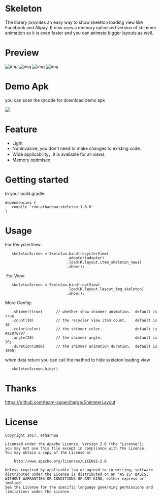 # Skeleton

The library provides an easy way to show skeleton loading view like Facebook and Alipay. 
It now uses a memory optimised version of shimmer animation so it is even faster and you can animate bigger layouts as well.

# Preview


![img](screenshots/01.gif)
![img](screenshots/02.gif)
![img](screenshots/03.gif)
![img](screenshots/04.gif)

# Demo Apk

you can scan the qrcode for download demo apk

![](screenshots/qrcode.png)

# Feature

- Light
- Noninvasive, you don't need to make changes to existing code.
- Wide applicability，it is available for all views
- Memory optimised

# Getting started

In your build.gradle:

    dependencies {
       compile 'com.ethanhua:skeleton:1.0.0'
    }
    

# Usage
  For RecyclerView:
 
       skeletonScreen = Skeleton.bind(recyclerView)
                                .adapter(adapter)
                                .load(R.layout.item_skeleton_news)
                                .show();
                                
                         
  For View: 
      
       skeletonScreen = Skeleton.bind(rootView)
                                .load(R.layout.layout_img_skeleton)
                                .show();
                                
                       
  More Config:
  
       .shimmer(true)      // whether show shimmer animation.  default is true
       .count(10)          // the recycler view item count.    default is 10
       .color(color)       // the shimmer color.               default is #a2878787
       .angle(20)          // the shimmer angle.               default is 20;
       .duration(1000)     // the shimmer animation duration.  default is 1000;
                                
  when data return you can call the method to hide skeleton loading view 
   
       skeletonScreen.hide()
        
 # Thanks
 
 https://github.com/team-supercharge/ShimmerLayout

 # License
 
    Copyright 2017, ethanhua
 
    Licensed under the Apache License, Version 2.0 (the "License");
    you may not use this file except in compliance with the License.
    You may obtain a copy of the License at
 
        http://www.apache.org/licenses/LICENSE-2.0
 
    Unless required by applicable law or agreed to in writing, software
    distributed under the License is distributed on an "AS IS" BASIS,
    WITHOUT WARRANTIES OR CONDITIONS OF ANY KIND, either express or implied.
    See the License for the specific language governing permissions and
    limitations under the License.
